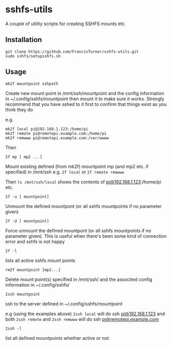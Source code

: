 # sshfs-utils
A couple of utility scripts for creating SSHFS mounts etc.

## Installation

```
git clone https://github.com/FrancisTurner/sshfs-utils.git
sudo sshfs/setupsshfs.sh
```

## Usage
```
mk2f mountpoint sshpath
```
Create new mount point in /mnt/ssh/mountpoint and the config information in ~/.config/sshfs/mountpoint then mount it to make sure it works.
Strongly recommend that you have sshed to it first to confirm that things exist as you think they do

e.g. 
```
mk2f local pi@192.168.1.123:/home/pi
mk2f remote pi@remotepi.example.com:/home/pi
mk2f remwww pi@remotepi.example.com:/var/wwww
```
Then
```
2f mp [ mp2 ...]
```
Mount existing defined (from mk2f) mountpoint mp (and mp2 etc. if specified) in /mnt/ssh
e.g. ```2f local``` or ```2f remote remwww```

Then ```ls /mnt/ssh/local``` shows the contents of pi@192.168.1.123:/home/pi etc.

```
2f -u [ mountpoint]
```
Unmount the defined mountpont (or all sshfs mountpoints if no parameter given)

```
2f -U [ mountpoint] 
```
Force unmount the defined mountpont (or all sshfs mountpoints if no parameter given). This is useful when there's been some kind of
connection error and sshfs is not happy

```
2f -l 
```
lists all active sshfs mount points 

```
rm2f mountpoint [mp2...]
```
Delete mount point(s) specified in /mnt/ssh/ and the associted config information in ~/.config/sshfs/

```
2ssh mountpoint
```
ssh to the server defined in ~/.config/sshfs/mountpoint

e.g (using the examples above) ```2ssh local``` will do ssh pi@192.168.1.123 and both ```2ssh remote``` and ```2ssh remwww```
will do ssh pi@remotepi.example.com

```
2ssh -l
```
list all defined mountpoints whether active or not
